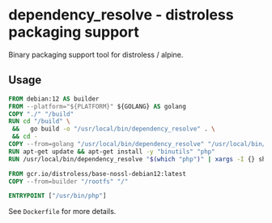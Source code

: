 # dependency_resolve - distroless packaging support

Binary packaging support tool for distroless / alpine.

## Usage

```Dockerfile
FROM debian:12 AS builder
FROM --platform="${PLATFORM}" ${GOLANG} AS golang
COPY "./" "/build"
RUN cd "/build" \
 &&   go build -o "/usr/local/bin/dependency_resolve" . \
 && cd -
COPY --from=golang "/usr/local/bin/dependency_resolve" "/usr/local/bin/dependency_resolve"
RUN apt-get update && apt-get install -y "binutils" "php"
RUN /usr/local/bin/dependency_resolve "$(which "php")" | xargs -I {} sh -c 'mkdir -p /rootfs/$(dirname "{}") && cp -apP "{}" "/rootfs/{}" && (strip --strip-all "/rootfs/{}" || true)'

FROM gcr.io/distroless/base-nossl-debian12:latest
COPY --from=builder "/rootfs" "/"

ENTRYPOINT ["/usr/bin/php"]
```

See `Dockerfile` for more details.
